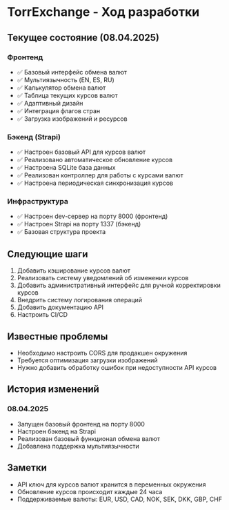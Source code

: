 # TorrExchange - Ход разработки

## Текущее состояние (08.04.2025)

### Фронтенд
- ✅ Базовый интерфейс обмена валют
- ✅ Мультиязычность (EN, ES, RU)
- ✅ Калькулятор обмена валют
- ✅ Таблица текущих курсов валют
- ✅ Адаптивный дизайн
- ✅ Интеграция флагов стран
- ✅ Загрузка изображений и ресурсов

### Бэкенд (Strapi)
- ✅ Настроен базовый API для курсов валют
- ✅ Реализовано автоматическое обновление курсов
- ✅ Настроена SQLite база данных
- ✅ Реализован контроллер для работы с курсами валют
- ✅ Настроена периодическая синхронизация курсов

### Инфраструктура
- ✅ Настроен dev-сервер на порту 8000 (фронтенд)
- ✅ Настроен Strapi на порту 1337 (бэкенд)
- ✅ Базовая структура проекта

## Следующие шаги
1. Добавить кэширование курсов валют
2. Реализовать систему уведомлений об изменении курсов
3. Добавить административный интерфейс для ручной корректировки курсов
4. Внедрить систему логирования операций
5. Добавить документацию API
6. Настроить CI/CD

## Известные проблемы
- Необходимо настроить CORS для продакшен окружения
- Требуется оптимизация загрузки изображений
- Нужно добавить обработку ошибок при недоступности API курсов

## История изменений

### 08.04.2025
- Запущен базовый фронтенд на порту 8000
- Настроен бэкенд на Strapi
- Реализован базовый функционал обмена валют
- Добавлена поддержка мультиязычности

## Заметки
- API ключ для курсов валют хранится в переменных окружения
- Обновление курсов происходит каждые 24 часа
- Поддерживаемые валюты: EUR, USD, CAD, NOK, SEK, DKK, GBP, CHF 